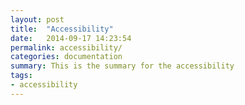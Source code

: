 ```yaml
---
layout: post
title:  "Accessibility"
date:   2014-09-17 14:23:54
permalink: accessibility/ 
categories: documentation
summary: This is the summary for the accessibility
tags: 
- accessibility
---
```

